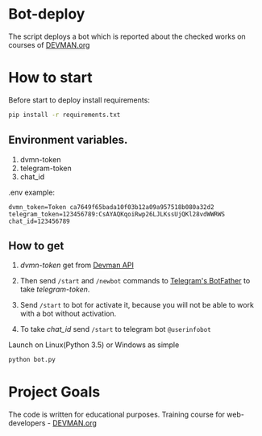 # Bot-deploy
The script deploys a bot which is reported about the checked works on courses of [DEVMAN.org](https://devman.org)

# How to start
Before start to deploy install requirements:

```bash
pip install -r requirements.txt
```

## Environment variables.

1. dvmn-token
2. telegram-token
3. chat_id

.env example:

```
dvmn_token=Token ca7649f65bada10f03b12a09a957518b080a32d2
telegram_token=123456789:CsAYAQKqoiRwp26LJLKssUjQKl28vdWWRWS
chat_id=123456789
```
## How to get

1. *dvmn-token* get from [Devman API](https://dvmn.org/api/docs/)

2. Then send `/start` and `/newbot` commands to [Telegram\'s BotFather](https://telegram.me/BotFather) to take *telegram-token*.

3. Send `/start` to bot for activate it, because you will not be able to work with a bot without activation.

4. To take *chat_id* send `/start` to telegram bot `@userinfobot`

Launch on Linux(Python 3.5) or Windows as simple

```bash
python bot.py
```

# Project Goals

The code is written for educational purposes. Training course for web-developers - [DEVMAN.org](https://devman.org)
